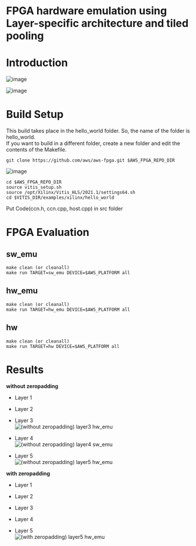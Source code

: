# FPGA hardware emulation using Layer-specific architecture and tiled pooling

# Introduction
![image](https://user-images.githubusercontent.com/75317393/147212779-f24964b7-eff8-4abb-9941-a2b030708a42.png)

![image](https://user-images.githubusercontent.com/75317393/147212751-b8c23d66-5977-4312-a23f-921462a439c2.png)

# Build Setup
This build takes place in the hello_world folder.
So, the name of the folder is hello_world.   
If you want to build in a different folder, create a new folder and edit the contents of the Makefile.
```
git clone https://github.com/aws/aws-fpga.git $AWS_FPGA_REPO_DIR
```
![image](https://user-images.githubusercontent.com/75317393/147209223-7721f322-4cbc-4df4-9a30-1d08d6a542f4.png)
```
cd $AWS_FPGA_REPO_DIR
source vitis_setup.sh
source /opt/Xilinx/Vitis_HLS/2021.1/settings64.sh
cd $VITIS_DIR/examples/xilinx/hello_world
```
Put Code(ccn.h, ccn.cpp, host.cpp) in src folder

# FPGA Evaluation 
## sw_emu
```
make clean (or cleanall)
make run TARGET=sw_emu DEVICE=$AWS_PLATFORM all
```

## hw_emu
```
make clean (or cleanall)
make run TARGET=hw_emu DEVICE=$AWS_PLATFORM all
```

## hw
```
make clean (or cleanall)
make run TARGET=hw DEVICE=$AWS_PLATFORM all
```

# Results
**without zeropadding**   
+ Layer 1      

+ Layer 2

+ Layer 3   
![(without zeropadding) layer3 hw_emu](https://user-images.githubusercontent.com/75317393/147213590-9568f8ae-7681-40f3-a469-8d0248ad7043.png)   

+ Layer 4   
![(without zeropadding) layer4 sw_emu](https://user-images.githubusercontent.com/75317393/147213559-fad5a619-1acb-4c76-a5c8-a93ad7a6003c.png)   


+ Layer 5    
![(without zeropadding) layer5 hw_emu](https://user-images.githubusercontent.com/75317393/147213544-d97d0a3d-c213-4850-9c49-ca37d313c931.png)   


**with zeropadding**   
+ Layer 1      

+ Layer 2

+ Layer 3

+ Layer 4

+ Layer 5   
![(with zeropadding) layer5 hw_emu](https://user-images.githubusercontent.com/75317393/147213624-a6de096b-b2c3-475e-8083-afccaad8d407.png)


